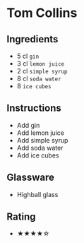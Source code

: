 # Tom Collins

## Ingredients
- 5 cl `gin`
- 3 cl `lemon juice`
- 2 cl `simple syrup`
- 8 cl `soda water`
- 8 `ice cubes`

## Instructions
- Add gin
- Add lemon juice
- Add simple syrup
- Add soda water
- Add ice cubes

## Glassware
- Highball glass

## Rating
- ★★★★☆